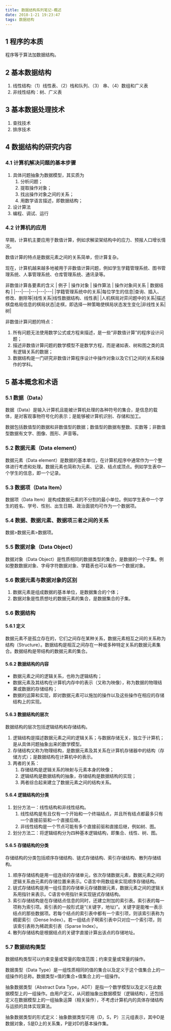 ```yaml
---
title: 数据结构系列笔记-概述
date: 2018-1-21 19:23:47
tags: 数据结构
---
```


## 1 程序的本质
程序等于算法加数据结构。

## 2 基本数据结构
1. 线性结构:（1）线性表、（2）栈和队列、（3） 串、（4）数组和广义表
2. 非线性结构：树、广义表

## 3 基本数据处理技术
1. 查找技术
2. 排序技术

<!--more-->
## 4 数据结构的研究内容
### 4.1 计算机解决问题的基本步骤 
1. 具体问题抽象为数据模型，其实质为
   1. 分析问题；
   2. 提取操作对象；
   3. 找出操作对象之间的关系；
   4. 用数学语言描述，即数据结构；
2. 设计算法
3. 编程、调试、运行

### 4.2 计算机的应用
早期，计算机主要应用于数值计算，例如求解梁架结构中的应力、预报人口增长情况。

数值计算的特点是数据元素之间的关系简单，但计算复杂。

现在，计算机越来越多地被用于非数值计算问题，例如学生学籍管理系统、图书管理系统、人事管理系统、仓库管理系统、通讯录等。

非数值计算各要素的含义
| 例子 | 操作对象 | 操作算法 | 操作对象间关系 | 数据结构 |
|---|---|---|---|---|
|学籍管理系统中的关系|每位学生的信息|查询、插入、修改、删除等|线性关系|线性数据结构、线性表|
|人机棋局对弈问题中的关系|描述棋盘格局信息的棋局状态|走棋，即选择一种策略使棋局状态发生变化|非线性关系|树|

非数值计算问题的特点：
1. 所有问题无法使用数学公式或方程来描述，是一些“非数值计算”的程序设计问题；
2. 描述非数值计算问题的数学模型不是数学方程，而是诸如表、树和图之类的具有逻辑关系的数据；
3. 数据结构是一门研究非数值计算程序设计中操作对象以及它们之间的关系和操作的学科。

## 5 基本概念和术语
### 5.1 数据（Data）
数据（Data）是输入计算机且能被计算机处理的各种符号的集合，是信息的载体，是对客观事物符号化的表示；是能够被计算机识别、存储和加工。

数据包括数值型的数据和非数值型的数据；数值型的数据有整数、实数等；非数值型数据有文字、图像、图形、声音等。

### 5.2 数据元素（Data element）
数据元素（Data element）是数据的基本单位，在计算机程序中通常作为一个整体进行考虑和处理。数据元素也简称为元素、记录、结点或顶点。例如学生表中一个学生的信息，即一个记录。

### 5.3 数据项（Data Item）
数据项（Data Item）是构成数据元素的不分割的最小单位。例如学生表中一个学生的姓名、学号、性别、出生日期、政治面貌均可作为一个数据项。

### 5.4 数据、数据元素、数据项三者之间的关系
数据>数据元素>数据项。

### 5.5 数据对象（Data Object）
数据对象（Data Object）是性质相同的数据类型的集合，是数据的一个子集。例如整数数据对象、字母字符数据对象、学籍表也可以看作一个数据对象。

### 5.6 数据元素与数据对象的区别
1. 数据元素是组成数据的基本单位，是数据集合的个体；
2. 数据对象是性质想吐的数据元素的集合，是数据集合的子集。

### 5.6 数据结构
#### 5.6.1 定义
数据元素不是孤立存在的，它们之间存在某种关系，数据元素相互之间的关系称为结构（Structure）。数据结构是相互之间存在一种或多种特定关系的数据元素集合。数据结构是带结构的数据元素的集合。

#### 5.6.2 数据结构的内容
- 数据元素之间的逻辑关系，也称为逻辑结构；
- 数据元素及其结构在计算机内存中的表示（又称为映像），称为数据的物理结果或数据的存储结构；
- 数据的运算和实现，即对数据元素可以施加的操作以及这些操作在相应的存储结构上的实现。

#### 5.6.3 数据结构的层次
数据结构的层次包括逻辑结构和存储结构。
1. 逻辑结构是描述数据元素之间的逻辑关系；与数据存储无关，独立于计算机；是从具体问题抽象出来的数学模型。
2. 存储结构又称为物理结构，是数据元素及其关系在计算机存储器中的结构（存储方式）；是数据结构在计算机中的表示。
3. 两者的关系：
   1. 存储结构是逻辑关系的映射与元素本身的映像；
   2. 逻辑结构是数据结构的抽象，存储结构是数据结构的实现；
   3. 两者综合起来建立了数据元素之间的结构关系。

#### 5.6.4 逻辑结构的分类
1. 划分方法一：线性结构和非线性结构。
   1. 线性结构是有且仅有一个开始和一个终端结点，并且所有结点都最多只有一个直接前驱和一个直接后继。
   2. 非线性结构是一个节点可能有多个直接前驱和直接后继，例如树、图。
2. 划分方法二：将逻辑结构分为四种基本逻辑结构，即集合、线性、树、图。

#### 5.6.5 存储结构的分类
存储结构的分类包括顺序存储结构、链式存储结构、索引存储结构、散列存储结构。
1. 顺序存储结构是用一组连续的存储单元，依次存储数据元素，数据元素之间的逻辑关系由元素的存储位置来表示。C语言中用数组来实现顺序存储结构。
2. 链式存储结构是用一组任意的存储单元存储数据元素，数据元素之间的逻辑关系用指针来表示。C语言中用指针来实现链式存储结构。
3. 索引存储结构是在存储结点信息的同时，还建立附加的索引表。索引表的每一项称为索引项。索引表的一般形式是“(关键字，地址)”。关键字是能唯一表示结点的那些数据项。若每个结点的索引表中都有一个索引项，则该索引表称为稠密索引（Dense Index）。若一组结点子啊索引表中只对应一个索引项，则该索引表称为稀疏索引表（Sparse Index）。
4. 散列存储结构是根据结点的关键字直接计算出该点的存储地址。

### 5.7 数据结构类型
数据结构类型可以约束变量或常量的取值范围；约束变量或常量的操作。

数据类型（Data Type）是一组性质相同的值的集合以及定义于这个值集合上的一组操作的总称。数据类型=值的集合+值集合上的一组操作。

抽象数据类型（Abstract Data Type，ADT）是指一个数学模型以及定义在此数据模型上的一组操作。由用户定义，从问题抽象出数据模型（逻辑结构），还包括定义在数据模型上的一组抽象运算（相关操作），不考虑计算机内的具体存储结构与运损的具体实现算法。

抽象数据类型的形式定义：抽象数据类型可用（D，S，P）三元组表示，其中D是数据对象，S是D上的关系集，P是对D的基本操作集。

